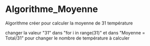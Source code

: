 # Algorithme_Moyenne

Algorithme créer pour calculer la moyenne de 31 température

changer la valeur "31" dans "for i in range(31)" et dans "Moyenne = Total/31" pour changer le nombre de température à calculer

